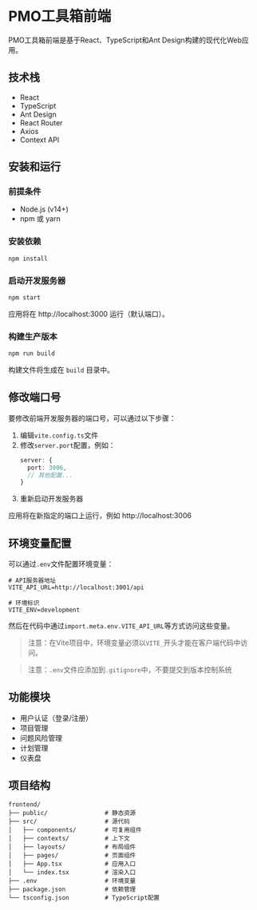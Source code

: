 # PMO工具箱前端

PMO工具箱前端是基于React、TypeScript和Ant Design构建的现代化Web应用。

## 技术栈

- React
- TypeScript
- Ant Design
- React Router
- Axios
- Context API

## 安装和运行

### 前提条件

- Node.js (v14+)
- npm 或 yarn

### 安装依赖

```bash
npm install
```

### 启动开发服务器

```bash
npm start
```

应用将在 http://localhost:3000 运行（默认端口）。

### 构建生产版本

```bash
npm run build
```

构建文件将生成在 `build` 目录中。

## 修改端口号

要修改前端开发服务器的端口号，可以通过以下步骤：

1. 编辑`vite.config.ts`文件
2. 修改`server.port`配置，例如：
   ```typescript
   server: {
     port: 3006,
     // 其他配置...
   }
   ```
3. 重新启动开发服务器

应用将在新指定的端口上运行，例如 http://localhost:3006

## 环境变量配置

可以通过`.env`文件配置环境变量：

```
# API服务器地址
VITE_API_URL=http://localhost:3001/api

# 环境标识
VITE_ENV=development
```

然后在代码中通过`import.meta.env.VITE_API_URL`等方式访问这些变量。

> 注意：在Vite项目中，环境变量必须以`VITE_`开头才能在客户端代码中访问。

> 注意：`.env`文件应添加到`.gitignore`中，不要提交到版本控制系统

## 功能模块

- 用户认证（登录/注册）
- 项目管理
- 问题风险管理
- 计划管理
- 仪表盘

## 项目结构

```
frontend/
├── public/                # 静态资源
├── src/                   # 源代码
│   ├── components/        # 可复用组件
│   ├── contexts/          # 上下文
│   ├── layouts/           # 布局组件
│   ├── pages/             # 页面组件
│   ├── App.tsx            # 应用入口
│   └── index.tsx          # 渲染入口
├── .env                   # 环境变量
├── package.json           # 依赖管理
└── tsconfig.json          # TypeScript配置
```